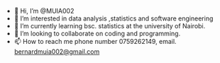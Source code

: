 - 👋 Hi, I’m @MUIA002
- 👀 I’m interested in data analysis ,statistics and software engineering
- 🌱 I’m currently learning bsc. statistics at the university of Nairobi.
- 💞️ I’m looking to collaborate on coding and programming.
- 📫 How to reach me phone number 0759262149, email. bernardmuia002@gmail.com

<!---
MUIA002/MUIA002 is a ✨ special ✨ repository because its `README.md` (this file) appears on your GitHub profile.
You can click the Preview link to take a look at your changes.
--->
